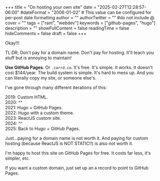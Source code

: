 +++
title = "On hosting your own site"
date = "2025-02-27T12:28:57-06:00"
#dateFormat = "2006-01-02" # This value can be configured for per-post date formatting
author = ""
authorTwitter = "" #do not include @
cover = ""
tags = ["rant", "webdev"]
keywords = ["github-pages", "hugo"]
description = ""
showFullContent = false
readingTime = false
hideComments = false
draft = false
+++


Okay!!!

TL:DR; Don't pay for a domain name. Don't pay for hosting. It'll teach you stuff but is annoying to maintain!

**Use GitHub Pages**. Or `.carrd.co`. It's free. It's simple. It works. It doesn't cost $144/year. The build system is simple. It's hard to mess up. And you can literally copy my site, or someone else's.

I've gone through many different iterations of this:

2019: Custom HTML.  
2020: ^^  
2021: Hugo + GitHub Pages.  
2022: Hugo with a custom theme.  
2023: ReactJS custom site.  
2024: ^^  
2025: Back to Hugo + GitHub Pages.  

Just...paying for a domain name is not worth it. And paying for custom hosting (because ReactJS is NOT STATIC!!) is also not worth it.

I'm happy to host this site on GitHub Pages for free.
It costs far less, it's simpler, etc.

If you want a custom domain, just set up an `A` record to point to GitHub Pages.